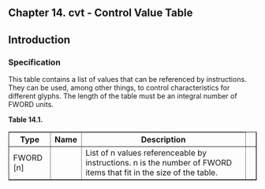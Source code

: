 <div xmlns="http://www.w3.org/1999/xhtml" role="" class="chapter"><div class="titlepage"><div><div><h2 class="title"><a name="chapter.cvt"></a>Chapter 14. cvt - Control Value Table</h2></div></div></div><div role="fragment" class="section"><div class="titlepage"><div><div><h2 class="title" style="clear: both"><a name="idm114628266752"></a>Introduction</h2></div></div></div><div role="specification" class="section"><div class="titlepage"><div><div><h3 class="title"><a name="section.14.1.1"></a>Specification</h3></div></div></div><p role="">This table contains a list of values that can be
          referenced by instructions. They can be used, among other
          things, to control characteristics for different glyphs. The
          length of the table must be an integral number of FWORD
          units.</p><div class="table"><a name="idm114628264384"></a><p class="title"><strong>Table 14.1. </strong></p><div class="table-contents"><table role="" class="table" border="1"><colgroup><col/><col/><col/><col/></colgroup><thead><tr><th role="">Type</th><th role="">Name</th><th role="">Description</th><td class="auto-generated"> </td></tr></thead><tbody><tr><td role="">FWORD [n]</td><td role=""> </td><td role="">List of n values referenceable by
	      instructions. n is the number of FWORD items that
	      fit in the size of the table.</td><td class="auto-generated"> </td></tr></tbody></table></div></div><br class="table-break"/></div></div></div>